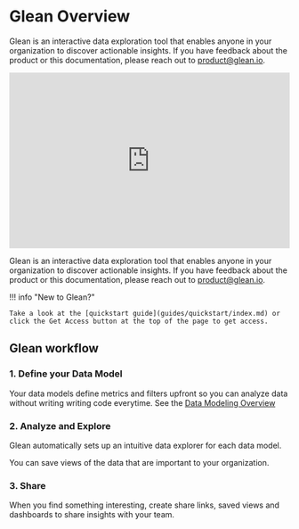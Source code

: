 # Glean Overview

Glean is an interactive data exploration tool that enables anyone in your organization to discover actionable insights. If you have feedback about the product or this documentation, please reach out to [product@glean.io](mailto:product@glean.io).

<div style="position: relative; padding-bottom: 62.5%; height: 0;"><iframe src="https://www.loom.com/embed/d9014d341e5b4c10b69524d3b400ced1?hide_owner=true&hide_share=true&hide_title=true&hideEmbedTopBar=true" frameborder="0" webkitallowfullscreen mozallowfullscreen allowfullscreen style="position: absolute; top: 0; left: 0; width: 100%; height: 100%;"></iframe></div>

Glean is an interactive data exploration tool that enables anyone in your organization to discover actionable insights. If you have feedback about the product or this documentation, please reach out to [product@glean.io](mailto:product@glean.io).

!!! info "New to Glean?"

    Take a look at the [quickstart guide](guides/quickstart/index.md) or click the Get Access button at the top of the page to get access.

## Glean workflow

### 1. Define your Data Model

Your data models define metrics and filters upfront so you can analyze data without writing writing code everytime. See the [Data Modeling Overview](docs/data-modeling/Data-Models-Overview.md)

### 2. Analyze and Explore

Glean automatically sets up an intuitive data explorer for each data model.

You can save views of the data that are important to your organization.

### 3. Share

When you find something interesting, create share links, saved views and dashboards to share insights with your team.

